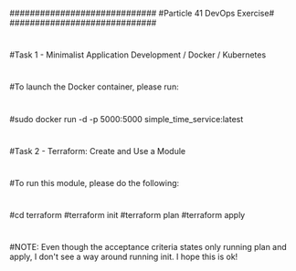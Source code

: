 #############################
#Particle 41 DevOps Exercise#
#############################
#
#
#Task 1 - Minimalist Application Development / Docker / Kubernetes
#
#To launch the Docker container, please run:
#
#sudo docker run -d -p 5000:5000 simple_time_service:latest
#
#
#
#
#
#Task 2 - Terraform: Create and Use a Module
#
#To run this module, please do the following:
#
#cd terraform
#terraform init
#terraform plan
#terraform apply
#
#NOTE: Even though the acceptance criteria states only running plan and apply, I don't see a way around running init. I hope this is ok!
